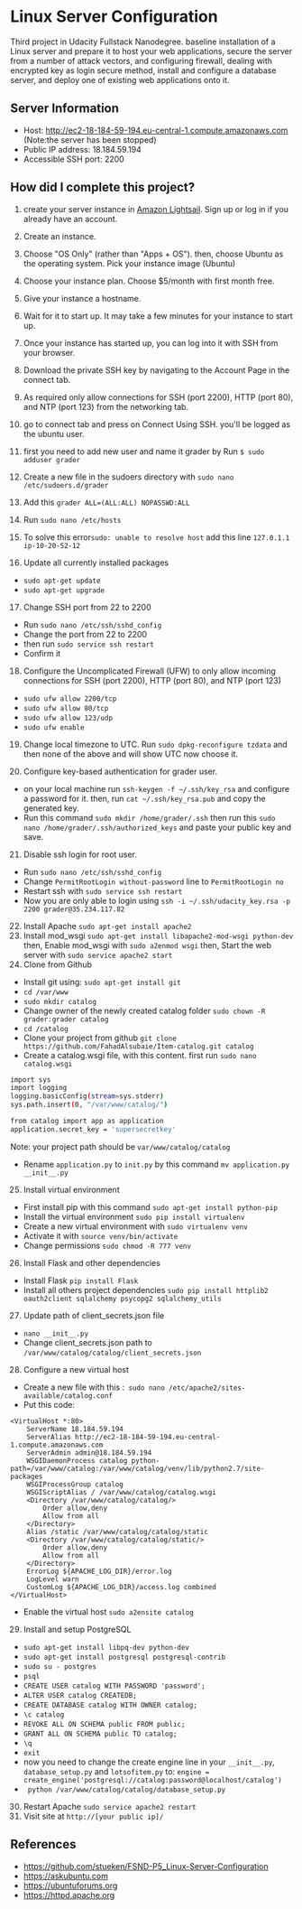 # Linux Server Configuration

Third project in Udacity Fullstack Nanodegree.
 baseline installation of a Linux server and prepare it to host your web applications, secure the server from a number of attack vectors, and configuring firewall, dealing with encrypted key as login secure method, install and configure a database server, and deploy one of existing web applications onto it.
 
## Server Information
  - Host: http://ec2-18-184-59-194.eu-central-1.compute.amazonaws.com (Note:the server has been stopped)
  - Public IP address: 18.184.59.194
  - Accessible SSH port: 2200

## How did I complete this project?
1. create your server instance in [Amazon Lightsail](https://aws.amazon.com/lightsail/). Sign up or log in if you already have an account.

2. Create an instance.

3. Choose "OS Only" (rather than "Apps + OS"). then, choose Ubuntu as the operating system. Pick your instance image (Ubuntu)

4. Choose your instance plan. Choose $5/month with first month free.

5. Give your instance a hostname.

6. Wait for it to start up. It may take a few minutes for your instance to start up.


7. Once your instance has started up, you can log into it with SSH from your browser.
8. Download the private SSH key by navigating to the Account Page in the connect tab.
9. As required only allow connections for SSH (port 2200), HTTP (port 80), and NTP (port 123) from the networking tab.
10. go to connect tab and press on Connect Using SSH. you'll be logged as the ubuntu user.
11. first you need to add new user and name it grader by Run `$ sudo adduser grader`
12. Create a new file in the sudoers directory with `sudo nano /etc/sudoers.d/grader`
13. Add this `grader ALL=(ALL:ALL) NOPASSWD:ALL`
14. Run `sudo nano /etc/hosts`
15. To solve this error`sudo: unable to resolve host` add this line `127.0.1.1 ip-10-20-52-12`
16. Update all currently installed packages 
- `sudo apt-get update`
- `sudo apt-get upgrade`
17. Change SSH port from 22 to 2200

- Run `sudo nano /etc/ssh/sshd_config`
- Change the port from 22 to 2200
- then run `sudo service ssh restart`
- Confirm it

18. Configure the Uncomplicated Firewall (UFW) to only allow incoming connections for SSH (port 2200), HTTP (port 80), and NTP (port 123)

  -  `sudo ufw allow 2200/tcp`
  -  `sudo ufw allow 80/tcp`
  -  `sudo ufw allow 123/udp`
  -  `sudo ufw enable`

19. Change local timezone to UTC. Run `sudo dpkg-reconfigure tzdata` and then none of the above and will show UTC now choose it.

20. Configure key-based authentication for grader user. 
- on your local machine run `ssh-keygen -f ~/.ssh/key_rsa` and configure a password for it. then, run `cat ~/.ssh/key_rsa.pub` and copy the generated key.
- Run this command `sudo mkdir /home/grader/.ssh` then run this `sudo nano /home/grader/.ssh/authorized_keys` and paste your public key and save.
21. Disable ssh login for root user.

   - Run `sudo nano /etc/ssh/sshd_config`
   - Change `PermitRootLogin without-password` line to `PermitRootLogin no`
   - Restart ssh with `sudo service ssh restart`
   - Now you are only able to login using `ssh -i ~/.ssh/udacity_key.rsa -p 2200 grader@35.234.117.82`

22. Install Apache `sudo apt-get install apache2`
23. Install mod_wsgi `sudo apt-get install libapache2-mod-wsgi python-dev` then, Enable mod_wsgi with `sudo a2enmod wsgi` then, Start the web server with `sudo service apache2 start`
24. Clone from Github
   - Install git using: `sudo apt-get install git`
   - `cd /var/www`
   - `sudo mkdir catalog`
   - Change owner of the newly created catalog folder `sudo chown -R grader:grader catalog`
   - `cd /catalog`
   - Clone your project from github `git clone https://github.com/FahadAlsubaie/Item-catalog.git catalog`
   - Create a catalog.wsgi file, with this content. first run `sudo nano catalog.wsgi`
   ```sh 
   import sys
import logging
logging.basicConfig(stream=sys.stderr)
sys.path.insert(0, "/var/www/catalog/")

from catalog import app as application
application.secret_key = 'supersecretkey'
   ```
   Note: your project path should be `var/www/catalog/catalog`
   - Rename `application.py` to `init.py` by this command `mv application.py __init__.py`
25. Install virtual environment

   - First install pip with this command `sudo apt-get install python-pip`
   - Install the virtual environment `sudo pip install virtualenv`
   - Create a new virtual environment with `sudo virtualenv venv`
   - Activate it with `source venv/bin/activate`
   - Change permissions `sudo chmod -R 777 venv`

26. Install Flask and other dependencies

   - Install Flask `pip install Flask`
   - Install all others project dependencies `sudo pip install httplib2 oauth2client sqlalchemy psycopg2 sqlalchemy_utils`

27. Update path of client_secrets.json file

   - `nano __init__.py`
   - Change client_secrets.json path to `/var/www/catalog/catalog/client_secrets.json`
   
28. Configure a new virtual host
- Create a new file with this :` sudo nano /etc/apache2/sites-available/catalog.conf`
- Put this code:
```
<VirtualHost *:80>
    ServerName 18.184.59.194
    ServerAlias http://ec2-18-184-59-194.eu-central-1.compute.amazonaws.com
    ServerAdmin admin@18.184.59.194
    WSGIDaemonProcess catalog python-path=/var/www/catalog:/var/www/catalog/venv/lib/python2.7/site-packages
    WSGIProcessGroup catalog
    WSGIScriptAlias / /var/www/catalog/catalog.wsgi
    <Directory /var/www/catalog/catalog/>
        Order allow,deny
        Allow from all
    </Directory>
    Alias /static /var/www/catalog/catalog/static
    <Directory /var/www/catalog/catalog/static/>
        Order allow,deny
        Allow from all
    </Directory>
    ErrorLog ${APACHE_LOG_DIR}/error.log
    LogLevel warn
    CustomLog ${APACHE_LOG_DIR}/access.log combined
</VirtualHost>
```
- Enable the virtual host `sudo a2ensite catalog`

29. Install and setup PostgreSQL

   - `sudo apt-get install libpq-dev python-dev`
   - `sudo apt-get install postgresql postgresql-contrib`
   - `sudo su - postgres`
   - `psql`
   - `CREATE USER catalog WITH PASSWORD 'password';`
 - `ALTER USER catalog CREATEDB;`
 -   `CREATE DATABASE catalog WITH OWNER catalog;`
 -   `\c catalog`
 -   `REVOKE ALL ON SCHEMA public FROM public;`
 -   `GRANT ALL ON SCHEMA public TO catalog;`
 -   `\q`
 -   `exit`
 -   now you need to change the create engine line in your `__init__.py`, `database_setup.py` and `lotsofitem.py` to: `engine = create_engine('postgresql://catalog:password@localhost/catalog')`
  - ` python /var/www/catalog/catalog/database_setup.py`

30. Restart Apache `sudo service apache2 restart`
31. Visit site at `http://[your public ip]/`
## References
- https://github.com/stueken/FSND-P5_Linux-Server-Configuration
- https://askubuntu.com
- https://ubuntuforums.org
- https://httpd.apache.org

